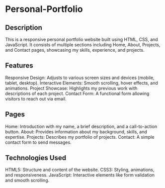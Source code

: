 # Personal-Portfolio
## Description
This is a responsive personal portfolio website built using HTML, CSS, and JavaScript. It consists of multiple sections including Home, About, Projects, and Contact pages, showcasing my skills, experience, and projects.

## Features
Responsive Design: Adjusts to various screen sizes and devices (mobile, tablet, desktop).
Interactive Elements: Smooth scrolling, hover effects, and animations.
Project Showcase: Highlights my previous work with descriptions of each project.
Contact Form: A functional form allowing visitors to reach out via email.

## Pages
Home: Introduction with my name, a brief description, and a call-to-action button.
About: Provides information about my background, skills, and expertise.
Projects: Describes my portfolio of projects.
Contact: A simple contact form to send messages.

## Technologies Used
HTML5: Structure and content of the website.
CSS3: Styling, animations, and responsiveness.
JavaScript: Interactive elements like form validation and smooth scrolling.
